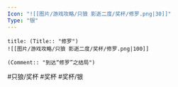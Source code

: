 ```yaml
---
Icon: "![[图片/游戏攻略/只狼 影逝二度/奖杯/修罗.png|30]]"
Type: "银"
---
```

```ad-common-silver-trophy
title: (Title:: "修罗")
![[图片/游戏攻略/只狼 影逝二度/奖杯/修罗.png|100]]

(Comment:: "到达“修罗”之结局")
```

#只狼/奖杯 #奖杯 #奖杯/银
